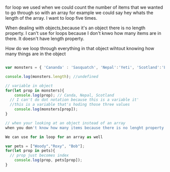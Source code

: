 for loop we used when we could count the number of items that we wanted to go through so with an array for example we could say hey whats the length of the array. I want to loop five times.

When dealing with objects,because it's an object there is no length property. I can't use for loops because I don't knwo how many items are in there. It doesn't have length property.

How do we loop through everything in that object wihtout knowing how many things are in the object

```javascript

var monsters = { 'Cananda' : 'Sasquatch', 'Nepal':'Yeti', 'Scotland':'Loch Ness'};

console.log(monsters.length); //undefined

// variable in object
for(let prop in monsters){
	console.log(prop); // Canda, Nepal, Scotland
  // I can't do dot notation because this is a variable it'
  //this is a variable that's hoding those three values
    console.log(monsters[prop]);
}

// when your looking at an object instead of an array
when you don't know how many items because there is no lenght property we use a for in loop. we still declare a variable we initialize a variable to use as our counter through the loop we just don't know how many items there are.

We can use for in loop for an array as well

var pets = ["Woody","Roxy", "Bob"];
for(let prop in pets){
  // prop just becomes index
	console.log(prop, pets[prop]);
}
```
